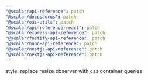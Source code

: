 ```yaml
---
"@scalar/api-reference": patch
"@scalar/docusaurus": patch
"@scalar/oas-utils": patch
"@scalar/api-reference-react": patch
"@scalar/express-api-reference": patch
"@scalar/fastify-api-reference": patch
"@scalar/hono-api-reference": patch
"@scalar/nestjs-api-reference": patch
"@scalar/nextjs-api-reference": patch
---
```


style: replace resize observer with css container queries
